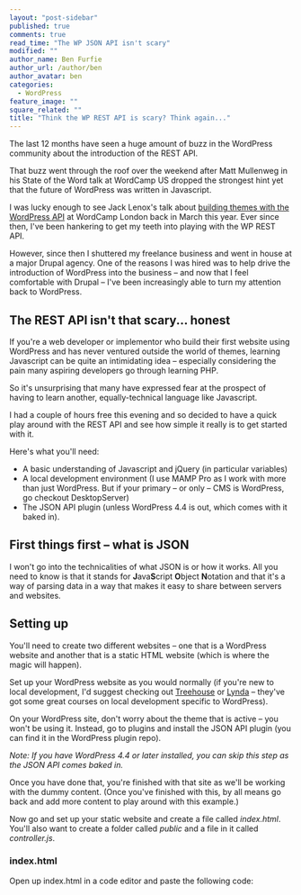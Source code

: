 ```yaml
---
layout: "post-sidebar"
published: true
comments: true
read_time: "The WP JSON API isn't scary"
modified: ""
author_name: Ben Furfie
author_url: /author/ben
author_avatar: ben
categories: 
  - WordPress
feature_image: ""
square_related: ""
title: "Think the WP REST API is scary? Think again..."
---
```


The last 12 months have seen a huge amount of buzz in the WordPress community about the introduction of the REST API.

That buzz went through the roof over the weekend after Matt Mullenweg in his State of the Word talk at WordCamp US dropped the strongest hint yet that the future of WordPress was written in Javascript.

I was lucky enough to see Jack Lenox's talk about [building themes with the WordPress API](http://jacklenox.com/2015/03/30/building-themes-with-the-wp-rest-api-wordcamp-london-march-2015/) at WordCamp London back in March this year. Ever since then, I've been hankering to get my teeth into playing with the WP REST API.

However, since then I shuttered my freelance business and went in house at a major Drupal agency. One of the reasons I was hired was to help drive the introduction of WordPress into the business – and now that I feel comfortable with Drupal – I've been increasingly able to turn my attention back to WordPress.

## The REST API isn't that scary... honest
If you're a web developer or implementor who build their first website using WordPress and has never ventured outside the world of themes, learning Javascript can be quite an intimidating idea – especially considering the pain many aspiring developers go through learning PHP.

So it's unsurprising that many have expressed fear at the prospect of having to learn another, equally-technical language like Javascript.

I had a couple of hours free this evening and so decided to have a quick play around with the REST API and see how simple it really is to get started with it.

Here's what you'll need:
- A basic understanding of Javascript and jQuery (in particular variables)
- A local development environment (I use MAMP Pro as I work with more than just WordPress. But if your primary – or only – CMS is WordPress, go checkout DesktopServer)
- The JSON API plugin (unless WordPress 4.4 is out, which comes with it baked in).

## First things first – what is JSON
I won't go into the technicalities of what JSON is or how it works. All you need to know is that it stands for **J**ava**S**cript **O**bject **N**otation and that it's a way of parsing data in a way that makes it easy to share between servers and websites.

## Setting up
You'll need to create two different websites – one that is a WordPress website and another that is a static HTML website (which is where the magic will happen).

Set up your WordPress website as you would normally (if you're new to local development, I'd suggest checking out [Treehouse](http://www.teamtreehouse.com) or [Lynda](http://www.lynda.com) – they've got some great courses on local development specific to WordPress).

On your WordPress site, don't worry about the theme that is active – you won't be using it. Instead, go to plugins and install the JSON API plugin (you can find it in the WordPress plugin repo).

_Note: If you have WordPress 4.4 or later installed, you can skip this step as the JSON API comes baked in._

Once you have done that, you're finished with that site as we'll be working with the dummy content. (Once you've finished with this, by all means go back and add more content to play around with this example.)

Now go and set up your static website and create a file called _index.html_. You'll also want to create a folder called _public_ and a file in it called _controller.js_.

### index.html
Open up index.html in a code editor and paste the following code:

<code>
  <pre>
    <!DOCTYPE html>
    <html>
      <head>
        <title>WP JSON Front End Test</title>
      </head>
      <body>
        <h1 class="title"></h1>
        <div class="content"></div>
        <script src="https://code.jquery.com/jquery-1.11.3.min.js"></script>
        <script src="public/controller.js"></script>
      </body>
    </html>
  </pre>
</code>

